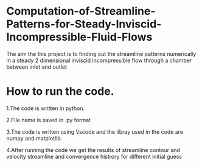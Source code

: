 # Computation-of-Streamline-Patterns-for-Steady-Inviscid-Incompressible-Fluid-Flows
The aim the this project is to finding out the streamline patterns numerically  in a steady 2 dimensional inviscid incompressible flow through a chamber between inlet and outlet
# How to run the code.
1.The code is written in python.

2.File name is saved in .py format

3.The code is written using Vscode and the libray used in the code are numpy and matplotlib.

4.After running the code we get the results of streamline contour and velocity streamline and convergence histrory for different initial guess
